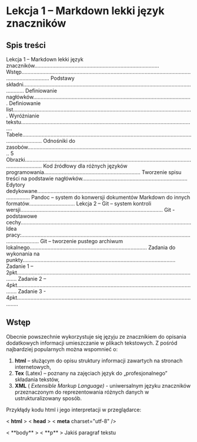 # Lekcja 1 – Markdown lekki język znaczników

## Spis treści

Lekcja 1 – Markdown lekki język znaczników....................................................................................
Wstęp...............................................................................................................................................
Podstawy składni.............................................................................................................................
Definiowanie nagłówków...........................................................................................................
Definiowanie list.........................................................................................................................
Wyróżnianie tekstu......................................................................................................................
Tabele..........................................................................................................................................
Odnośniki do zasobów................................................................................................................ 5
Obrazki........................................................................................................................................
Kod źródłowy dla różnych języków programowania.................................................................
Tworzenie spisu treści na podstawie nagłówków.......................................................................
Edytory dedykowane.......................................................................................................................
Pandoc – system do konwersji dokumentów Markdown do innych formatów...............................
Lekcja 2 – Git – system kontroli wersji................................................................................................
Git - podstawowe cechy...................................................................................................................
Idea pracy:........................................................................................................................................
Git – tworzenie pustego archiwum lokalnego...............................................................................
Zadania do wykonania na punkty.......................................................................................................
Zadanie 1 – 2pkt............................................................................................................................
Zadanie 2 – 4pkt............................................................................................................................
Zadanie 3 - 4pkt.............................................................................................................................

## Wstęp

Obecnie powszechnie wykorzystuje się języju ze znacznikiem do opisania dodatkowych informacji
umieszczanie w plikach tekstowych. Z pośród najbardziej popularnych można wspomnieć o:

1. **html** – służącym do opisu struktury informacji zawartych na stronach internetowych,
2. **Tex** (Latex) – poznany na zajęciach język do „profesjonalnego” składania tekstów,
3. **XML** ( _Extensible Markup Language)_ - uniwersalnym języku znaczników przeznaczonym do
    reprezentowania różnych danych w ustrukturalizowany sposób.
    
Przykłądy kodu html i jego interpretacji w przeglądarce:

<!DOCTYPE **html** >
< **html** >
< **head** >
< **meta** charset="utf-8" />
<title>Przykład</title>
</ **head** >
< **body** >
< **p** > Jakiś paragraf tekstu</ **p** >
</ **body** >
</ **html** >
